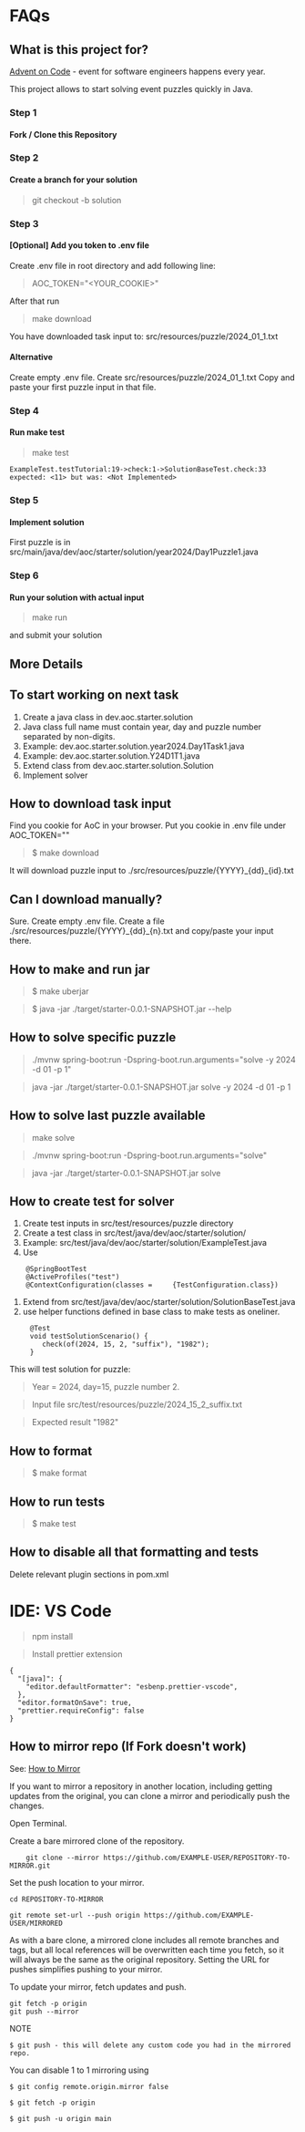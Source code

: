 # FAQs

## What is this project for?

[Advent on Code](https://adventofcode.com/) - event for software engineers happens every year.

This project allows to start solving event puzzles quickly in Java.

### Step 1

#### Fork / Clone this Repository

### Step 2

#### Create a branch for your solution

> git checkout -b solution

### Step 3

#### [Optional] Add you token to .env file

Create .env file in root directory and add following line:

> AOC_TOKEN="<YOUR_COOKIE>"

After that run

> make download

You have downloaded task input to: src/resources/puzzle/2024_01_1.txt

#### Alternative

Create empty .env file.
Create src/resources/puzzle/2024_01_1.txt
Copy and paste your first puzzle input in that file.

### Step 4

#### Run make test

> make test

```
ExampleTest.testTutorial:19->check:1->SolutionBaseTest.check:33 expected: <11> but was: <Not Implemented>
```

### Step 5

#### Implement solution

First puzzle is in src/main/java/dev/aoc/starter/solution/year2024/Day1Puzzle1.java

### Step 6

#### Run your solution with actual input

> make run

and submit your solution

## More Details

## To start working on next task

1. Create a java class in dev.aoc.starter.solution
1. Java class full name must contain year, day and puzzle number separated by non-digits.
1. Example: dev.aoc.starter.solution.year2024.Day1Task1.java
1. Example: dev.aoc.starter.solution.Y24D1T1.java
1. Extend class from dev.aoc.starter.solution.Solution
1. Implement solver

## How to download task input

Find you cookie for AoC in your browser.
Put you cookie in .env file under AOC_TOKEN="<YOU COOKIE>"

> $ make download

It will download puzzle input to ./src/resources/puzzle/{YYYY}\_{dd}\_{id}.txt

## Can I download manually?

Sure.
Create empty .env file.
Create a file ./src/resources/puzzle/{YYYY}\_{dd}\_{n}.txt and copy/paste your input there.

## How to make and run jar

> $ make uberjar

> $ java -jar ./target/starter-0.0.1-SNAPSHOT.jar --help

## How to solve specific puzzle

> ./mvnw spring-boot:run -Dspring-boot.run.arguments="solve -y 2024 -d 01 -p 1"

> java -jar ./target/starter-0.0.1-SNAPSHOT.jar solve -y 2024 -d 01 -p 1

## How to solve last puzzle available

> make solve

> ./mvnw spring-boot:run -Dspring-boot.run.arguments="solve"

> java -jar ./target/starter-0.0.1-SNAPSHOT.jar solve

## How to create test for solver

1. Create test inputs in src/test/resources/puzzle directory
1. Create a test class in src/test/java/dev/aoc/starter/solution/
1. Example: src/test/java/dev/aoc/starter/solution/ExampleTest.java
1. Use

```
    @SpringBootTest
    @ActiveProfiles("test")
    @ContextConfiguration(classes =     {TestConfiguration.class})
```

1. Extend from src/test/java/dev/aoc/starter/solution/SolutionBaseTest.java
1. use helper functions defined in base class to make tests as oneliner.

```
     @Test
     void testSolutionScenario() {
        check(of(2024, 15, 2, "suffix"), "1982");
     }
```

This will test solution for puzzle:

> Year = 2024, day=15, puzzle number 2.

> Input file src/test/resources/puzzle/2024_15_2_suffix.txt

> Expected result "1982"

## How to format

> $ make format

## How to run tests

> $ make test

## How to disable all that formatting and tests

Delete relevant plugin sections in pom.xml

# IDE: VS Code

> npm install

> Install prettier extension

```
{
  "[java]": {
    "editor.defaultFormatter": "esbenp.prettier-vscode",
  },
  "editor.formatOnSave": true,
  "prettier.requireConfig": false
}
```

## How to mirror repo (If Fork doesn't work)

See: [How to Mirror](https://docs.github.com/en/repositories/creating-and-managing-repositories/duplicating-a-repository#mirroring-a-repository-in-another-location)

If you want to mirror a repository in another location, including getting updates from the original, you can clone a mirror and periodically push the changes.

Open Terminal.

Create a bare mirrored clone of the repository.

```
    git clone --mirror https://github.com/EXAMPLE-USER/REPOSITORY-TO-MIRROR.git
```

Set the push location to your mirror.

```
cd REPOSITORY-TO-MIRROR

git remote set-url --push origin https://github.com/EXAMPLE-USER/MIRRORED
```

As with a bare clone, a mirrored clone includes all remote branches and tags, but all local references will be overwritten each time you fetch, so it will always be the same as the original repository. Setting the URL for pushes simplifies pushing to your mirror.

To update your mirror, fetch updates and push.

```
git fetch -p origin
git push --mirror
```

NOTE

```
$ git push - this will delete any custom code you had in the mirrored repo.
```

You can disable 1 to 1 mirroring using

```
$ git config remote.origin.mirror false

$ git fetch -p origin

$ git push -u origin main
```
